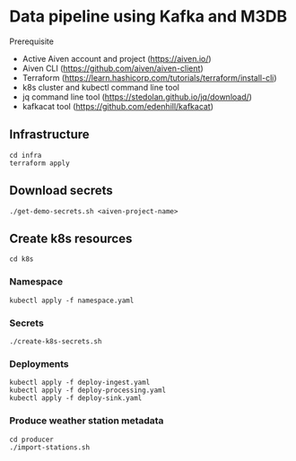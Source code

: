 # Data pipeline using Kafka and M3DB

Prerequisite
- Active Aiven account and project (https://aiven.io/)
- Aiven CLI (https://github.com/aiven/aiven-client)
- Terraform (https://learn.hashicorp.com/tutorials/terraform/install-cli)
- k8s cluster and kubectl command line tool
- jq command line tool (https://stedolan.github.io/jq/download/)
- kafkacat tool (https://github.com/edenhill/kafkacat)

## Infrastructure
```
cd infra
terraform apply
````

## Download secrets
````
./get-demo-secrets.sh <aiven-project-name>
````

## Create k8s resources
````
cd k8s
````

### Namespace
```
kubectl apply -f namespace.yaml
```


### Secrets
```
./create-k8s-secrets.sh
```

### Deployments
```
kubectl apply -f deploy-ingest.yaml
kubectl apply -f deploy-processing.yaml
kubectl apply -f deploy-sink.yaml
```

### Produce weather station metadata
```
cd producer
./import-stations.sh
```
